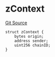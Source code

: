 # zContext
[Git Source](https://github.com/zeta-chain/protocol-contracts/blob/57d1446373e344f7366de3008e0bf2b97aeeabf8/contracts/zevm/interfaces/UniversalContract.sol)


```solidity
struct zContext {
    bytes origin;
    address sender;
    uint256 chainID;
}
```

